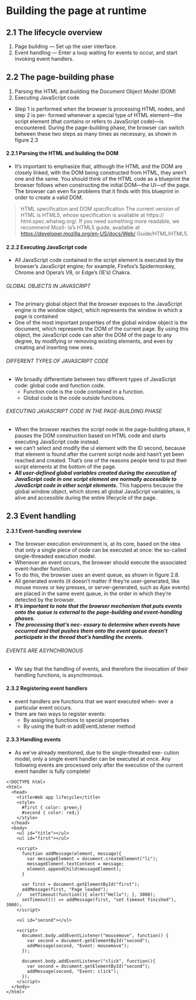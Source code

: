 # Building the page at runtime
## 2.1 The lifecycle overview
1. Page building — Set up the user interface.
2. Event handling — Enter a loop waiting for events to occur, and start invoking event handlers.

## 2.2 The page-building phase
1. Parsing the HTML and building the Document Object Model (DOM)
2. Executing JavaScript code
* Step 1 is performed when the browser is processing HTML nodes, and step 2 is per- formed whenever a special type of HTML element—the script element (that contains or refers to JavaScript code)—is encountered. During the page-building phase, the browser can switch between these two steps as many times as necessary, as shown in figure 2.3

#### 2.2.1 Parsing the HTML and building the DOM
* It’s important to emphasize that, although the HTML and the DOM are closely linked, with the DOM being constructed from HTML, they aren’t one and the same. You should think of the HTML code as a blueprint the browser follows when constructing the initial DOM—the UI—of the page. The browser can even fix problems that it finds with this blueprint in order to create a valid DOM.
> HTML specification and DOM specification
> The current version of HTML is HTML5, whose specification is available at https:// html.spec.whatwg.org/. If you need something more readable, we recommend Mozil- la’s HTML5 guide, available at https://developer.mozilla.org/en-US/docs/Web/ Guide/HTML/HTML5.

#### 2.2.2 Executing JavaScript code
* All JavaScript code contained in the script element is executed by the browser’s JavaScript engine; for example, Firefox’s Spidermonkey, Chrome and Opera’s V8, or Edge’s (IE’s) Chakra.
###### GLOBAL OBJECTS IN JAVASCRIPT
* The primary global object that the browser exposes to the JavaScript engine is the window object, which represents the window in which a page is contained
*  One of the most important properties of the global window object is the document, which represents the DOM of the current page. By using this object, the JavaScript code can alter the DOM of the page to any degree, by modifying or removing existing elements, and even by creating and inserting new ones.

###### DIFFERENT TYPES OF JAVASCRIPT CODE
* We broadly differentiate between two different types of JavaScript code: global code and function code.
  * Function code is the code contained in a function.
  * Global code is the code outside functions.
###### EXECUTING JAVASCRIPT CODE IN THE PAGE-BUILDING PHASE
* When the browser reaches the script node in the page-building phase, it pauses the DOM construction based on HTML code and starts executing JavaScript code instead.
* we can’t select and modify the ul element with the ID second, because that element is found after the current script node and hasn’t yet been reached and created. That’s one of the reasons people tend to put their script elements at the bottom of the page.
* _**All user-defined global variables created during the execution of JavaScript code in one script element are normally accessible to JavaScript code in other script elements.**_ This happens because the global window object, which stores all global JavaScript variables, is alive and accessible during the entire lifecycle of the page.

## 2.3 Event handling
#### 2.3.1 Event-handling overview
* The browser execution environment is, at its core, based on the idea that only a single piece of code can be executed at once: the so-called single-threaded execution model.
* Whenever an event occurs, the browser should execute the associated event-handler function. 
* To do this, the browser uses an event queue, as shown in figure 2.8.
* All generated events (it doesn’t matter if they’re user-generated, like mouse moves or key presses, or server-generated, such as Ajax events) are placed in the same event queue, in the order in which they’re detected by the browser. 
* _**It’s important to note that the browser mechanism that puts events onto the queue is external to the page-building and event-handling phases.**_
* _**The processing that’s nec- essary to determine when events have occurred and that pushes them onto the event queue doesn’t participate in the thread that’s handling the events.**_

###### EVENTS ARE ASYNCHRONOUS
* We say that the handling of events, and therefore the invocation of their handling functions, is asynchronous.

#### 2.3.2 Registering event handlers
* event handlers are functions that we want executed when- ever a particular event occurs.
* there are two ways to register events:
  * By assigning functions to special properties
  * By using the built-in addEventListener method

#### 2.3.3 Handling events
* As we’ve already mentioned, due to the single-threaded exe- cution model, only a single event handler can be executed at once. Any following events are processed only after the execution of the current event handler is fully complete!

```
<!DOCTYPE html>
<html>
  <head>
    <title>Web app lifecycle</title>
    <style>
      #first { color: green;}
      #second { color: red;}
    </style>
  </head>
  <body>
    <ul id="title"></ul>
    <ul id="first"></ul>
    
    <script>
      function addMessage(element, message){
        var messageElement = document.createElement("li"); 
        messageElement.textContent = message;
        element.appendChild(messageElement);
      }
      
      var first = document.getElementById("first");
      addMessage(first, "Page loaded");
    //   setTimeout(function(){ alert("Hello"); }, 3000);
      setTimeout(() => addMessage(first, "set timeout finished"), 3000);
    </script>
    
    <ul id="second"></ul>
    
    <script>
      document.body.addEventListener("mousemove", function() {
        var second = document.getElementById("second");
        addMessage(second, "Event: mousemove");
      });

      document.body.addEventListener("click", function(){
        var second = document.getElementById("second");
        addMessage(second, "Event: click");
      });
    </script>
  </body>
</html>
```
